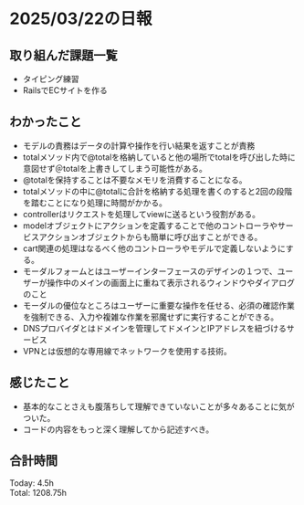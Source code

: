 # 2025/03/22の日報
## 取り組んだ課題一覧
* タイピング練習
*  RailsでECサイトを作る
## わかったこと
* モデルの責務はデータの計算や操作を行い結果を返すことが責務
*  totalメソッド内で@totalを格納していると他の場所でtotalを呼び出した時に意図せず＠totalを上書きしてしまう可能性がある。
*  @totalを保持することは不要なメモリを消費することになる。
*  totalメソッドの中に@totalに合計を格納する処理を書くのすると2回の段階を踏むことになり処理に時間がかかる。
*  controllerはリクエストを処理してviewに送るという役割がある。
*  modelオブジェクトにアクションを定義することで他のコントローラやサービスアクションオブジェクトからも簡単に呼び出すことができる。
* cart関連の処理はなるべく他のコントローラやモデルで定義しないようにする。
*  モーダルフォームとはユーザーインターフェースのデザインの１つで、ユーザーが操作中のメインの画面上に重ねて表示されるウィンドウやダイアログのこと
  *  モーダルの優位なところはユーザーに重要な操作を任せる、必須の確認作業を強制できる、入力や複雑な作業を邪魔せずに実行することができる。  
*  DNSプロバイダとはドメインを管理してドメインとIPアドレスを紐づけるサービス
*  VPNとは仮想的な専用線でネットワークを使用する技術。   
## 感じたこと
* 基本的なことさえも腹落ちして理解できていないことが多々あることに気がついた。
* コードの内容をもっと深く理解してから記述すべき。
## 合計時間 
Today: 4.5h<br>
Total: 1208.75h

